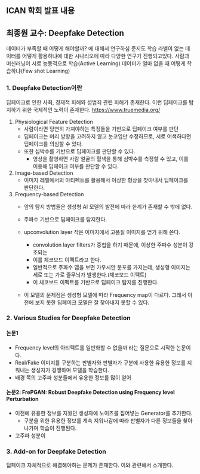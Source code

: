 ## ICAN 학회 발표 내용

## 최종원 교수: Deepfake Detection
데이터가 부족할 때 어떻게 해야할까? 에 대해서 연구하심
준지도 학습
	라벨이 없는 데이터를 어떻게 활용하냐에 대한 시나리오에 따라 다양한 연구가 진행되고있다.
	사람과 머신러닝이 서로 능동적으로 학습(Active Learning)
	데이터가 얼마 없을 때 어떻게 학습하냐(Few shot Learning)

### 1. Deepfake Detection이란
딥페이크로 인한 사회, 경제적 피해와 성범죄 관련 피해가 존재한다.
이런 딥페이크를 탐지하기 위한 국제적인 노력이 존재한다.
	https://www.truemedia.org/
	
1. Physiological Feature Detection
	- 사람이라면 당연히 가져야하는 특징들을 기반으로 딥페이크 여부를 판단
	- 딥페이크는 머리 방향을 고려하지 않고 눈코입만 수정하므로, 서로 어색하다면 딥페이크를 의심할 수 있다.
	- 또한 심박수를 기반으로 딥페이크를 판단할 수 있다.
		- 영상을 촬영하면 사람 얼굴의 혈색을 통해 심박수를 측정할 수 있고, 이를 이용해 딥페이크 여부를 판단할 수 있다.
2. Image-based Detection
	- 이미지 레벨에서의 아티펙트를 활용해서 이상한 형상을 찾아내서 딥페이크를 판단한다.
 3. Frequency-based Detection
	 - 앞의 탐지 방법들은 생성형 AI 모델의 발전에 따라 한계가 존재할 수 밖에 없다.
	 - 주파수 기반으로 딥페이크를 탐지한다.
	 - upconvolution layer 작은 이미지에서 고품질 이미지를 얻기 위해 쓴다.
		 - convolution layer filters가 중첩을 하기 때문에, 이상한 주파수 성분이 강조되는 
		- 이를 체코보드 이펙트라고 한다.
		- 일반적으로 주파수 맵을 보면 가우시안 분포를 가지는데, 생성형 이미지는 세로 또는 가로 줄무늬가 발생한다.(체코보드 이펙트)
		- 이 체코보드 이펙트를 기반으로 딥페이크 탐지를 진행한다.

	- 이 모델의 문제점은 생성형 모델에 따라 Frequency map이 다르다. 그래서 이전에 보지 못한 딥페이크 모델은 잘 찾아내지 못할 수 있다.



### 2. Various Studies for Deepfake Detection
#### 논문1
- Frequency level의 아티펙트를 일반화할 수 없을까 라는 질문으로 시작한 논문이다.
- Real/Fake 이미지를 구분하는 판별자와 판별자가 구분에 사용한 유용한 정보를 지워내는 생성자가 경쟁하며 모델을 학습한다.
- 배경 쪽의 고주파 성분들에서 유용한 정보를 많이 얻어 

#### 논문2: FrePGAN: Robust Deepfake Detection using Frequency level Perturbation
- 이전에 유용한 정보를 지웠던 생성자에 노이즈를 집어넣는 Generator를 추가한다.
	- 구분을 위한 유용한 정보를 계속 지워나감에 따라 판별자가 다른 정보들을 찾아나가며 학습이 진행된다.
- 고주파 성분이 
### 3. Add-on for Deepfake Detection
딥페이크 자체적으로 해결해야하는 문제가 존재한다.
이와 관련해서 소개한다.